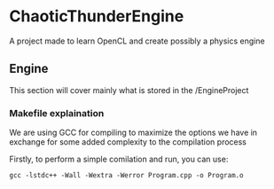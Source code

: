 # ChaoticThunderEngine
A project made to learn OpenCL and create possibly a physics engine

## Engine
This section will cover mainly what is stored in the /EngineProject

### Makefile explaination
We are using GCC for compiling to maximize the options we have in exchange for some added complexity to the compilation process

Firstly, to perform a simple comilation and run, you can use:
```
gcc -lstdc++ -Wall -Wextra -Werror Program.cpp -o Program.o  
```